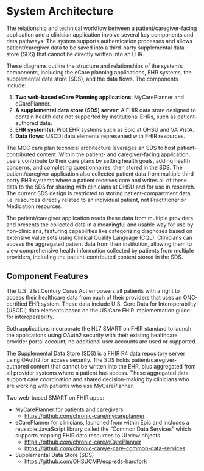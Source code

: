 # System Architecture
The relationship and technical workflow between a patient/caregiver-facing application and a clinician application involve several key components and data pathways. The system supports authentication processes and allows patient/caregiver data to be saved into a third-party supplemental data store (SDS) that cannot be directly written into an EHR.

These diagrams outline the structure and relationships of the system’s components, including the eCare planning applications, EHR systems, the supplemental data store (SDS), and the data flows. The components include:

1. **Two web-based eCare Planning applications**: MyCarePlanner and eCarePlanner.
2. **A supplemental data store (SDS) server**: A FHIR data store designed to contain health data not supported by institutional EHRs, such as patient-authored data.
3. **EHR system(s)**: Pilot EHR systems such as Epic at OHSU and VA VistA.
4. **Data flows**: USCDI data elements represented with FHIR resources.

The MCC care plan technical architecture leverages an SDS to host patient-contributed content. Within the patient- and caregiver-facing application, users contribute to their care plans by setting health goals, adding health concerns, and completing questionnaires, then stored in the SDS. The patient/caregiver application also collected patient data from multiple third-party EHR systems where a patient receives care and writes all of these data to the SDS for sharing with clinicians at OHSU and for use in research. The current SDS design is restricted to storing patient-compartment data, i.e. resources directly related to an individual patient, not Practitioner or Medication resources.

The patient/caregiver application reads these data from multiple providers and presents the collected data in a meaningful and usable way for use by non-clinicians, featuring capabilities like categorizing diagnoses based on extensive value sets using Clinical Quality Language (CQL). Clinicians can access the aggregated patient data from their institution, allowing them to view comprehensive health information collected by patients from multiple providers, including the patient-contributed content stored in the SDS.

## Component Features
The U.S. 21st Century Cures Act empowers all patients with a right to access their healthcare data from each of their providers that uses an ONC-certified EHR system. These data include U.S. Core Data for Interoperability (USCDI) data elements based on the US Core FHIR implementation guide for interoperability.

Both applications incorporate the HL7 SMART on FHIR standard to launch the applications using OAuth2 security with their existing healthcare provider portal account; no additional user accounts are used or supported.

The Supplemental Data Store (SDS) is a FHIR R4 data repository server using OAuth2 for access security. The SDS holds patient/caregiver-authored content that cannot be written into the EHR, plus aggregated from all provider systems where a patient has access. These aggregated data support care coordination and shared decision-making by clinicians who are working with patients who use MyCarePlanner.

Two web-based SMART on FHIR apps:
- MyCarePlanner for patients and caregivers
  - https://github.com/chronic-care/mycareplanner 
- eCarePlanner for clinicians, launched from within Epic and includes a reusable JavaScript library called the “Common Data Services” which supports mapping FHIR data resources to UI view objects
  - https://github.com/chronic-care/eCarePlanner 
  - https://github.com/chronic-care/e-care-common-data-services
- Supplemental Data Store (SDS)
  - https://github.com/OHSUCMP/ecp-sds-hardfork
